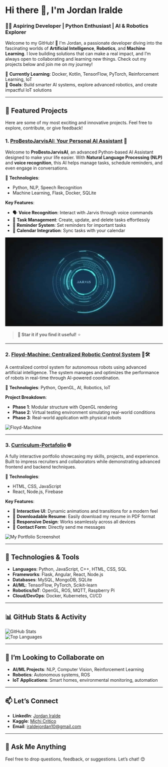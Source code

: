 # Hi there 👋, I'm **Jordan Iralde**  

### 🧑‍💻 **Aspiring Developer** | Python Enthusiast | AI & Robotics Explorer  

Welcome to my GitHub! 🚀 I'm Jordan, a passionate developer diving into the fascinating worlds of **Artificial Intelligence**, **Robotics**, and **Machine Learning**. I love building solutions that can make a real impact, and I’m always open to collaborating and learning new things. Check out my projects below and join me on my journey!

🌟 **Currently Learning**: Docker, Kotlin, TensorFlow, PyTorch, Reinforcement Learning, IoT  
🎯 **Goals**: Build smarter AI systems, explore advanced robotics, and create impactful IoT solutions  

---

## 🚀 **Featured Projects**  

Here are some of my most exciting and innovative projects. Feel free to explore, contribute, or give feedback!  

### 1. **[ProBestoJarvisAI: Your Personal AI Assistant](https://github.com/Jordan-Iralde/ProBestoJarvisAI)** 🤖  

Welcome to **ProBestoJarvisAI**, an advanced Python-based AI Assistant designed to make your life easier. With **Natural Language Processing (NLP)** and **voice recognition**, this AI helps manage tasks, schedule reminders, and even engage in conversations.  

🔧 **Technologies**:  
- Python, NLP, Speech Recognition  
- Machine Learning, Flask, Docker, SQLite  

**Key Features**:  
- 🗣️ **Voice Recognition**: Interact with Jarvis through voice commands  
- 📝 **Task Management**: Create, update, and delete tasks effortlessly  
- 🔔 **Reminder System**: Set reminders for important tasks  
- 📅 **Calendar Integration**: Sync tasks with your calendar  

![ProBestoJarvisAI](jarvis.jpg)  
> **🌟 Star it if you find it useful!** ⭐  

---

### 2. **[Floyd-Machine: Centralized Robotic Control System](https://github.com/Jordan-Iralde/Floyd-Machine)** 🤖🛠️  

A centralized control system for autonomous robots using advanced artificial intelligence. The system manages and optimizes the performance of robots in real-time through AI-powered coordination.  

🔧 **Technologies**: Python, OpenGL, AI, Robotics, IoT  

**Project Breakdown**:  
- **Phase 1**: Modular structure with OpenGL rendering  
- **Phase 2**: Virtual testing environment simulating real-world conditions  
- **Phase 3**: Real-world application with physical robots  

![Floyd-Machine](https://via.placeholder.com/500x300.png)  

---

### 3. **[Curriculum-Portafolio](https://github.com/Jordan-Iralde/Curriculum-Portafolio)** 🌐  

A fully interactive portfolio showcasing my skills, projects, and experience. Built to impress recruiters and collaborators while demonstrating advanced frontend and backend techniques.  

🔧 **Technologies**:  
- HTML, CSS, JavaScript  
- React, Node.js, Firebase  

**Key Features**:  
- 🌟 **Interactive UI**: Dynamic animations and transitions for a modern feel  
- 📄 **Downloadable Resume**: Easily download my resume in PDF format  
- 📱 **Responsive Design**: Works seamlessly across all devices  
- 💌 **Contact Form**: Directly send me messages  

![My Portfolio Screenshot](https://via.placeholder.com/500x300.png)  

---

## 🔧 **Technologies & Tools**  

- **Languages**: Python, JavaScript, C++, HTML, CSS, SQL  
- **Frameworks**: Flask, Angular, React, Node.js  
- **Databases**: MySQL, MongoDB, SQLite  
- **AI/ML**: TensorFlow, PyTorch, Scikit-learn  
- **Robotics/IoT**: OpenGL, ROS, MQTT, Raspberry Pi  
- **Cloud/DevOps**: Docker, Kubernetes, CI/CD  

---

## 📊 **GitHub Stats & Activity**  

![GitHub Stats](https://github-readme-stats.vercel.app/api?username=Jordan-Iralde&show_icons=true&theme=radical)  
![Top Languages](https://github-readme-stats.vercel.app/api/top-langs/?username=Jordan-Iralde&theme=radical&layout=compact&langs_count=8)  

---

## 🌱 **I’m Looking to Collaborate on**  

- **AI/ML Projects**: NLP, Computer Vision, Reinforcement Learning  
- **Robotics**: Autonomous systems, ROS  
- **IoT Applications**: Smart homes, environmental monitoring, automation  

---

## 📫 **Let’s Connect**  

- **LinkedIn**: [Jordan Iralde](https://www.linkedin.com/in/jordan-iralde/)  
- **Kaggle**: [Michi Critico](https://kaggle.com/michi)  
- **Email**: [iraldejordan10@gmail.com](mailto:iraldejordan10@gmail.com)  

---

## 💬 **Ask Me Anything**  

Feel free to drop questions, feedback, or suggestions. Let’s chat! 😊  

